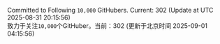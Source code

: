 Committed to Following `10,000` GitHubers. Current: <!-- FOLLOWING_COUNT -->302<!-- FOLLOWING_COUNT --> (Update at UTC <!-- LAST_UPDATED -->2025-08-31 20:15:56<!-- LAST_UPDATED -->)<br>
致力于关注`10,000`个GitHuber。当前：<!-- FOLLOWING_COUNT -->302<!-- FOLLOWING_COUNT --> (更新于北京时间 <!-- LAST_UPDATED_CST -->2025-09-01 04:15:56<!-- LAST_UPDATED_CST -->)
